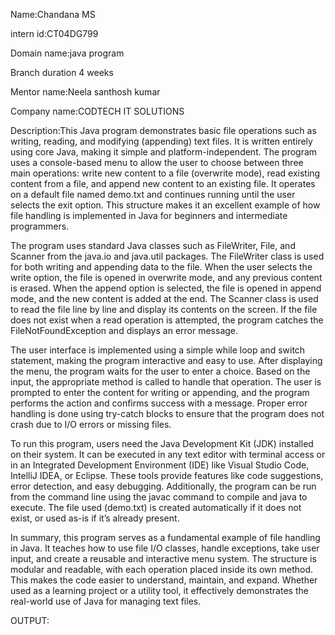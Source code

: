Name:Chandana MS 

intern id:CT04DG799 

Domain name:java program

Branch duration 4 weeks

Mentor name:Neela santhosh kumar

Company name:CODTECH IT SOLUTIONS 

Description:This Java program demonstrates basic file operations such as writing, reading, and modifying (appending) text files. It is written entirely using core Java, making it simple and platform-independent. The program uses a console-based menu to allow the user to choose between three main operations: write new content to a file (overwrite mode), read existing content from a file, and append new content to an existing file. It operates on a default file named demo.txt and continues running until the user selects the exit option. This structure makes it an excellent example of how file handling is implemented in Java for beginners and intermediate programmers.

The program uses standard Java classes such as FileWriter, File, and Scanner from the java.io and java.util packages. The FileWriter class is used for both writing and appending data to the file. When the user selects the write option, the file is opened in overwrite mode, and any previous content is erased. When the append option is selected, the file is opened in append mode, and the new content is added at the end. The Scanner class is used to read the file line by line and display its contents on the screen. If the file does not exist when a read operation is attempted, the program catches the FileNotFoundException and displays an error message.

The user interface is implemented using a simple while loop and switch statement, making the program interactive and easy to use. After displaying the menu, the program waits for the user to enter a choice. Based on the input, the appropriate method is called to handle that operation. The user is prompted to enter the content for writing or appending, and the program performs the action and confirms success with a message. Proper error handling is done using try-catch blocks to ensure that the program does not crash due to I/O errors or missing files.

To run this program, users need the Java Development Kit (JDK) installed on their system. It can be executed in any text editor with terminal access or in an Integrated Development Environment (IDE) like Visual Studio Code, IntelliJ IDEA, or Eclipse. These tools provide features like code suggestions, error detection, and easy debugging. Additionally, the program can be run from the command line using the javac command to compile and java to execute. The file used (demo.txt) is created automatically if it does not exist, or used as-is if it’s already present.

In summary, this program serves as a fundamental example of file handling in Java. It teaches how to use file I/O classes, handle exceptions, take user input, and create a reusable and interactive menu system. The structure is modular and readable, with each operation placed inside its own method. This makes the code easier to understand, maintain, and expand. Whether used as a learning project or a utility tool, it effectively demonstrates the real-world use of Java for managing text files.

OUTPUT:
